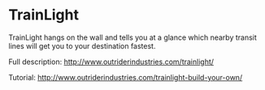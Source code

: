 # TrainLight

TrainLight hangs on the wall and tells you at a glance which nearby transit lines will get you to your destination fastest.

Full description:
http://www.outriderindustries.com/trainlight/

Tutorial:
http://www.outriderindustries.com/trainlight-build-your-own/

